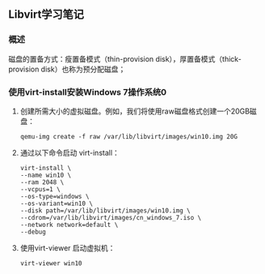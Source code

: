 ## Libvirt学习笔记



### 概述

磁盘的置备方式：瘦置备模式（thin-provision disk），厚置备模式（thick-provision disk）也称为预分配磁盘；





### 使用virt-install安装Windows 7操作系统0

1. 创建所需大小的虚拟磁盘。例如，我们将使用raw磁盘格式创建一个20GB磁盘：

   ```shell
   qemu-img create -f raw /var/lib/libvirt/images/win10.img 20G
   ```

2. 通过以下命令启动 virt-install：

   ```shell
   virt-install \
   --name win10 \
   --ram 2048 \
   --vcpus=1 \
   --os-type=windows \
   --os-variant=win10 \
   --disk path=/var/lib/libvirt/images/win10.img \
   --cdrom=/var/lib/libvirt/images/cn_windows_7.iso \
   --network network=default \
   --debug
   ```

3. 使用virt-viewer 启动虚拟机：

   ```shell
   virt-viewer win10
   ```

   

